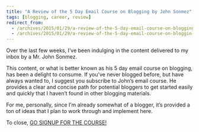 ```yaml
---
title: "A Review of the 5 Day Email Course on Blogging by John Sonmez"
tags: [blogging, career, review]
redirect_from:
  - /archives/2015/01/29/a-review-of-the-5-day-email-course-on-blogging-by-john-sonmez
  - /archives/2015/01/29/a-review-of-the-5-day-email-course-on-bloggin-by-john-sonmez
---
```


Over the last few weeks, I’ve been indulging in the content delivered to my inbox by a Mr. John Sonmez.

This content, or what is better known as his 5 day email course on blogging, has been a delight to consume. If you’ve never blogged before, but have always wanted to, I suggest you subscribe to John’s email course. He provides a clear and concise path for potential bloggers to get started easily and quickly that I haven’t found in other blogging materials.

For me, personally, since I’m already somewhat of a blogger, it’s provided a ton of ideas that I plan to work through and implement here.

To close, [GO SIGNUP FOR THE COURSE!](https://simpleprogrammer.com/lp/create-your-blog-1/)